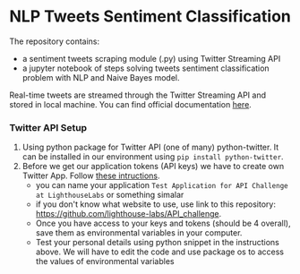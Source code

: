 # NLP Tweets Sentiment Classification
The repository contains:
- a sentiment tweets scraping module (.py) using Twitter Streaming API
- a jupyter notebook of steps solving tweets sentiment classification problem with NLP and Naive Bayes model.

Real-time tweets are streamed through the Twitter Streaming API and stored in local machine. You can find official documentation [here](https://developer.twitter.com/en/docs/labs/filtered-stream/overview).

### Twitter API Setup
1. Using python package for Twitter API (one of many) python-twitter. It can be installed in our environment using `pip install python-twitter`.
2. Before we get our application tokens (API keys) we have to create own Twitter App. Follow [these intructions](https://python-twitter.readthedocs.io/en/latest/getting_started.html).
    - you can name your application `Test Application for API Challenge at LighthouseLabs` or something simalar
    - if you don't know what  website to use, use link to this repository: https://github.com/lighthouse-labs/API_challenge. 
    - Once you have access to your keys and tokens (should be 4 overall), save them as environmental variables in your computer.
    - Test your personal details using python snippet in the instructions above. We will have to edit the code and use package os to access the values of environmental variables


